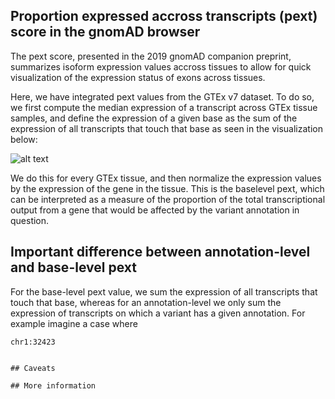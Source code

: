 
## Proportion expressed accross transcripts (pext) score in the gnomAD browser

The pext score, presented in the 2019 gnomAD companion preprint, summarizes isoform expression values accross tissues to allow for quick visualization of the expression status of exons across tissues. 

Here, we have integrated pext values from the GTEx v7 dataset. To do so, we first compute the median expression of a transcript across GTEx tissue samples, and define the expression of a given base as the sum of the expression of all transcripts that touch that base as seen in the visualization below:

![alt text](https://github.com/macarthur-lab/gnomad-docs/blob/master/docs/for_gnomad_browser.png)

We do this for every GTEx tissue, and then normalize the expression values by the expression of the gene in the tissue. This is the baselevel pext, which can be interpreted as a measure of the proportion of the total transcriptional output from a gene that would be affected by the variant annotation in question.

## Important difference between annotation-level and base-level pext 
For the base-level pext value, we sum the expression of all transcripts that touch that base, whereas for an annotation-level we only sum the expression of transcripts on which a variant has a given annotation. For example imagine a case where

```
chr1:32423  


## Caveats

## More information 
